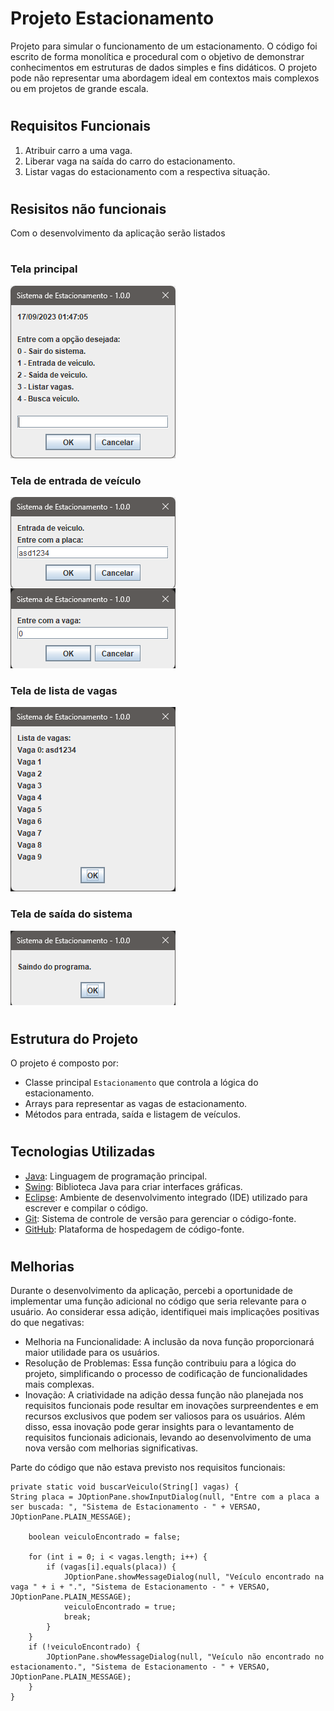 # Projeto Estacionamento
Projeto para simular o funcionamento de um estacionamento. O código foi escrito de forma monolítica e procedural com o objetivo de demonstrar conhecimentos em estruturas de dados simples e fins didáticos. O projeto pode não representar uma abordagem ideal em contextos mais complexos ou em projetos de grande escala.
#

## Requisitos Funcionais
1. Atribuir carro a uma vaga.
2. Liberar vaga na saída do carro do estacionamento.
3. Listar vagas do estacionamento com a respectiva situação.
#

## Resisitos não funcionais
Com o desenvolvimento da aplicação serão listados
#

### Tela principal
![Tela 1](src/img/Tela_principal.png)
### Tela de entrada de veículo
![Tela 2](src/img/Entrada_de_veiculo.png)
### Tela de lista de vagas
![Tela 3](src/img/Listar_vagas.png)
### Tela de saída do sistema
![Tela 4](src/img/Saindo.png)
#

## Estrutura do Projeto
O projeto é composto por:
- Classe principal `Estacionamento` que controla a lógica do estacionamento.
- Arrays para representar as vagas de estacionamento.
- Métodos para entrada, saída e listagem de veículos.
#

## Tecnologias Utilizadas
- [Java](https://www.java.com/): Linguagem de programação principal.
- [Swing](https://docs.oracle.com/javase/8/docs/api/javax/swing/package-summary.html): Biblioteca Java para criar interfaces gráficas.
- [Eclipse](https://www.eclipse.org/): Ambiente de desenvolvimento integrado (IDE) utilizado para escrever e compilar o código.
- [Git](https://git-scm.com/): Sistema de controle de versão para gerenciar o código-fonte.
- [GitHub](https://github.com/): Plataforma de hospedagem de código-fonte.
#

## Melhorias

Durante o desenvolvimento da aplicação, percebi a oportunidade de implementar uma função adicional no código que seria relevante para o usuário. Ao considerar essa adição, identifiquei mais implicações positivas do que negativas:

* Melhoria na Funcionalidade: A inclusão da nova função proporcionará maior utilidade para os usuários.
* Resolução de Problemas: Essa função contribuiu para a lógica do projeto, simplificando o processo de codificação de funcionalidades mais complexas.
* Inovação: A criatividade na adição dessa função não planejada nos requisitos funcionais pode resultar em inovações surpreendentes e em recursos exclusivos que podem ser valiosos para os usuários. Além disso, essa inovação pode gerar insights para o levantamento de requisitos funcionais adicionais, levando ao desenvolvimento de uma nova versão com melhorias significativas.

Parte do código que não estava previsto nos requisitos funcionais:
```
private static void buscarVeiculo(String[] vagas) {
String placa = JOptionPane.showInputDialog(null, "Entre com a placa a ser buscada: ", "Sistema de Estacionamento - " + VERSAO, JOptionPane.PLAIN_MESSAGE);
  
	boolean veiculoEncontrado = false;

	for (int i = 0; i < vagas.length; i++) {
	    if (vagas[i].equals(placa)) {
		    JOptionPane.showMessageDialog(null, "Veículo encontrado na vaga " + i + ".", "Sistema de Estacionamento - " + VERSAO, JOptionPane.PLAIN_MESSAGE);
		    veiculoEncontrado = true;
		    break;
	    }
	}
	if (!veiculoEncontrado) {
	    JOptionPane.showMessageDialog(null, "Veículo não encontrado no estacionamento.", "Sistema de Estacionamento - " + VERSAO, JOptionPane.PLAIN_MESSAGE);
	}
}
```
